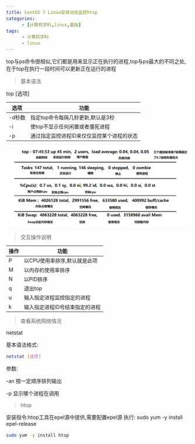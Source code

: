 ```yaml
---
title: CentOS 7 Linux安装动态监控htop
categories: 
      - [计算机学科,linux,基础]
tags:
      - 计算机学科
      - linux
---
```


top与ps命令很相似,它们都是用来显示正在执行的进程,top与ps最大的不同之处,在于top在执行一段时间可以更新正在运行的进程

> 基本语法

top [选项]

| 选项   | 功能                                       |
|--------|--------------------------------------------|
| -d秒数 | 指定top命令每隔几秒更新,默认是3秒          |
| -i     | 使top不显示任何闲置或者僵死进程            |
| -p     | 通过指定监控进程ID来仅仅监控某个进程的状态 |

![image_2023-01-06-21-08-03](https://raw.githubusercontent.com/PigPigLetsGo/imeages/master/image_2023-01-06-21-08-03.png)

> 交互操作说明

| 操作 | 功能                         |
|------|------------------------------|
| P    | 以CPU使用率排序,默认就是此项 |
| M    | 以内存的使用率排序           |
| N    | 以PID排序                    |
| q    | 退出top                      |
| u    | 输入指定进程监控指定的进程   |
| k    | 输入指定进程ID号结束指定的进程         |

> 查看系统网络情况

netstat

基本语法格式:

```bash
netstat [选项]
```

参数:

-an 按一定顺序排列输出

-p  显示哪个进程在调用

> htop

安装指令:htop工具在epel源中提供,需要配置epel源 执行: sudo yum -y install epel-release

```bash
sudo yum -y install htop
```

